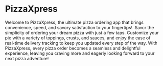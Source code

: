 # PizzaXpress

Welcome to PizzaXpress, the ultimate pizza ordering app that brings convenience, speed, and savory satisfaction to your fingertips!. Savor the simplicity of ordering your dream pizza with just a few taps. Customize your pie with a variety of toppings, crusts, and sauces, and enjoy the ease of real-time delivery tracking to keep you updated every step of the way.
With PizzaXpress, every pizza order becomes a seamless and delightful experience, leaving you craving more and eagerly looking forward to your next pizza adventure!
